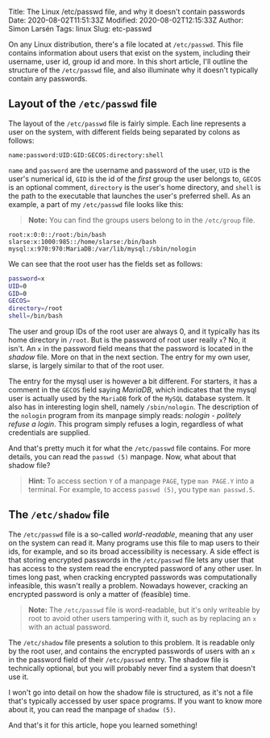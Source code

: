 Title: The Linux /etc/passwd file, and why it doesn't contain passwords
Date: 2020-08-02T11:51:33Z
Modified: 2020-08-02T12:15:33Z
Author: Simon Larsén
Tags: linux
Slug: etc-passwd

On any Linux distribution, there's a file located at `/etc/passwd`. This file
contains information about users that exist on the system, including their
username, user id, group id and more. In this short article, I'll outline the
structure of the `/etc/passwd` file, and also illuminate why it doesn't
typically contain any passwords.

## Layout of the `/etc/passwd` file
The layout of the `/etc/passwd` file is fairly simple. Each line represents a
user on the system, with different fields being separated by colons as follows:

```
name:password:UID:GID:GECOS:directory:shell
```

`name` and `password` are the username and password of the user, `UID` is the
user's numerical id, `GID` is the id of the _first_ group the user belongs to,
`GECOS` is an optional comment, `directory` is the user's home directory, and
`shell` is the path to the executable that launches the user's preferred
shell. As an example, a part of my `/etc/passwd` file looks like this:

> **Note:** You can find the groups users belong to in the `/etc/group` file.

```
root:x:0:0::/root:/bin/bash
slarse:x:1000:985::/home/slarse:/bin/bash
mysql:x:970:970:MariaDB:/var/lib/mysql:/sbin/nologin
```

We can see that the root user has the fields set as follows:

```bash
password=x
UID=0
GID=0
GECOS=
directory=/root
shell=/bin/bash
```

The user and group IDs of the root user are always 0, and it typically has its
home directory in `/root`. But is the password of root user really `x`? No, it
isn't. An `x` in the password field means that the password is located in the
_shadow_ file. More on that in the next section. The entry for my own user,
slarse, is largely similar to that of the root user.

The entry for the mysql user is however a bit different. For starters, it has a
comment in the `GECOS` field saying _MariaDB_, which indicates that the mysql
user is actually used by the `MariaDB` fork of the `MySQL` database system. It
also has in interesting login shell, namely `/sbin/nologin`. The description of
the `nologin` program from its manpage simply reads: _nologin - politely refuse
a login_. This program simply refuses a login, regardless of what credentials
are supplied.

And that's pretty much it for what the `/etc/passwd` file contains. For more
details, you can read the `passwd (5)` manpage. Now, what about that shadow
file?

> **Hint:** To access section `Y` of a manpage `PAGE`, type `man PAGE.Y` into a
> terminal. For example, to access `passwd (5)`, you type `man passwd.5`.

## The `/etc/shadow` file
The `/etc/passwd` file is a so-called _world-readable_, meaning that any user on
the system can read it. Many programs use this file to map users to their ids,
for example, and so its broad accessibility is necessary. A side effect is that
storing encrypted passwords in the `/etc/passwd` file lets any user that has
access to the system read the encrypted password of any other user. In times
long past, when cracking encrypted passwords was computationally infeasible,
this wasn't really a problem. Nowadays however, cracking an encrypted password
is only a matter of (feasible) time.

> **Note:** The `/etc/passwd` file is word-readable, but it's only writeable by
> root to avoid other users tampering with it, such as by replacing an `x` with
> an actual password.

The `/etc/shadow` file presents a solution to this problem. It is readable only
by the root user, and contains the encrypted passwords of users with an `x` in
the password field of their `/etc/passwd` entry. The shadow file is technically
optional, but you will probably never find a system that doesn't use it.

I won't go into detail on how the shadow file is structured, as it's not a file
that's typically accessed by user space programs. If you want to know more about
it, you can read the manpage of `shadow (5)`.

And that's it for this article, hope you learned something!

